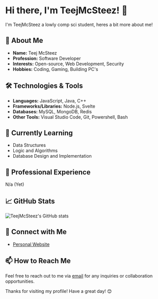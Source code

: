 # Hi there, I'm TeejMcSteez! 👋

I'm TeejMcSteez a lowly comp sci student, heres a bit more about me!

## 🚀 About Me

- **Name:** Teej McSteez
- **Profession:** Software Developer
- **Interests:** Open-source, Web Development, Security
- **Hobbies:** Coding, Gaming, Building PC's

## 🛠️ Technologies & Tools

- **Languages:** JavaScript, Java, C++
- **Frameworks/Libraries:** Node.js, Svelte
- **Databases:** MySQL, MongoDB, Redis
- **Other Tools:** Visual Studio Code, Git, Powershell, Bash

## 🌱 Currently Learning

- Data Structures
- Logic and Algorithms
- Database Design and Implementation

## 💼 Professional Experience

N/a (Yet)

## 📈 GitHub Stats

![TeejMcSteez's GitHub stats](https://github-readme-stats.vercel.app/api?username=TeejMcSteez&show_icons=true&theme=radical)

## 🔗 Connect with Me

- [Personal Website](https://teejmcsteez.tech)

## 📫 How to Reach Me

Feel free to reach out to me via [email](mailto:tjhall047@gmail.com) for any inquiries or collaboration opportunities.

Thanks for visiting my profile! Have a great day! 😊
